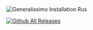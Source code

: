 ![Generalissimo Installation Rus](https://user-images.githubusercontent.com/78301641/111901237-cd809800-8a47-11eb-8fbe-ef6185dfb16c.png)

[![Github All Releases](https://img.shields.io/github/downloads/LUNKER88/cc-ra2-Generalissimoo/releases/total.svg)](https://github.com/LUNKER88/cc-ra2-Generalissimoo/releases)
